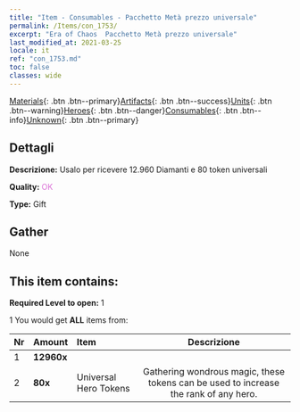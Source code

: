 ```yaml
---
title: "Item - Consumables - Pacchetto Metà prezzo universale"
permalink: /Items/con_1753/
excerpt: "Era of Chaos  Pacchetto Metà prezzo universale"
last_modified_at: 2021-03-25
locale: it
ref: "con_1753.md"
toc: false
classes: wide
---
```

 [Materials](/it/Items/){: .btn .btn--primary}[Artifacts](/it/Items/Artifacts/){: .btn .btn--success}[Units](/it/Items/Units/){: .btn .btn--warning}[Heroes](/it/Items/Heroes/){: .btn .btn--danger}[Consumables](/it/Items/Consumables/){: .btn .btn--info}[Unknown](/it/Items/Unknown/){: .btn .btn--primary}

## Dettagli
 **Descrizione:** Usalo per ricevere 12.960 Diamanti e 80 token universali

 **Quality:** <span style="color: #DA70D6">OK</span>

 **Type:** Gift

## Gather

  None

## This item contains:

 **Required Level to open:** 1

 1 You would get **ALL** items  from:

  | Nr | Amount |     Item    | Descrizione |
  |:---|:-------|:------------|:-----------:|
  | 1 |  **12960x** | <i class="fas fa-gem"/> |  | 
  | 2 |  **80x** | Universal Hero Tokens | Gathering wondrous magic, these tokens can be used to increase the rank of any hero.  | 
